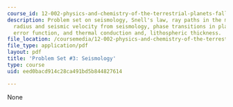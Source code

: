 ```yaml
---
course_id: 12-002-physics-and-chemistry-of-the-terrestrial-planets-fall-2008
description: Problem set on seismology, Snell's law, ray paths in the mantle, core
  radius and seismic velocity from seismology, phase transitions in planetary mantles,
  error function, and thermal conduction and, lithospheric thickness.
file_location: /coursemedia/12-002-physics-and-chemistry-of-the-terrestrial-planets-fall-2008/eed0bacd914c28ca491bd5b844827614_MIT12_002f08_ps03.pdf
file_type: application/pdf
layout: pdf
title: 'Problem Set #3: Seismology'
type: course
uid: eed0bacd914c28ca491bd5b844827614

---
```

None